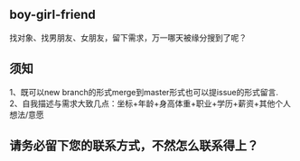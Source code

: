 ## boy-girl-friend
找对象、找男朋友、女朋友，留下需求，万一哪天被缘分搜到了呢？   

## 须知
1、既可以new branch的形式merge到master形式也可以提issue的形式留言.  
2、自我描述与需求大致几点：坐标+年龄+身高体重+职业+学历+薪资+其他个人想法/意愿  

## 请务必留下您的联系方式，不然怎么联系得上？
